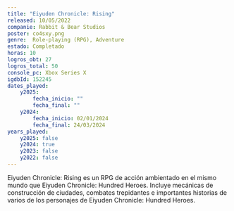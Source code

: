 ```yaml
---
title: "Eiyuden Chronicle: Rising"
released: 10/05/2022
companie: Rabbit & Bear Studios
poster: co4sxy.png
genre:  Role-playing (RPG), Adventure
estado: Completado
horas: 10
logros_obt: 27
logros_total: 50
console_pc: Xbox Series X
igdbId: 152245
dates_played:
    y2025:
        fecha_inicio: ""
        fecha_final: ""
    y2024:
        fecha_inicio: 02/01/2024
        fecha_final: 24/03/2024
years_played:
    y2025: false
    y2024: true
    y2023: false
    y2022: false
---
```


Eiyuden Chronicle: Rising es un RPG de acción ambientado en el mismo mundo que Eiyuden Chronicle: Hundred Heroes. Incluye mecánicas de construcción de ciudades, combates trepidantes e importantes historias de varios de los personajes de Eiyuden Chronicle: Hundred Heroes.